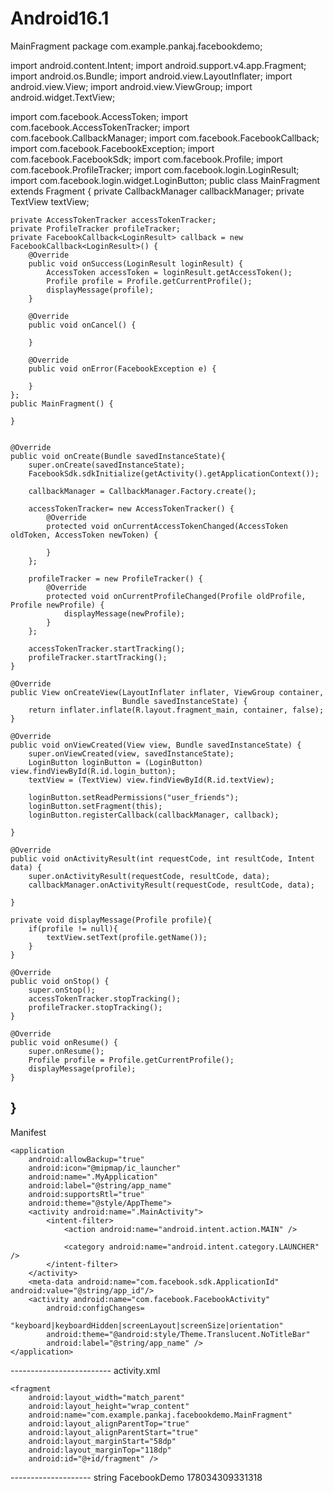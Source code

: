 # Android16.1
MainFragment
  package com.example.pankaj.facebookdemo;

import android.content.Intent;
import android.support.v4.app.Fragment;
import android.os.Bundle;
import android.view.LayoutInflater;
import android.view.View;
import android.view.ViewGroup;
import android.widget.TextView;

import com.facebook.AccessToken;
import com.facebook.AccessTokenTracker;
import com.facebook.CallbackManager;
import com.facebook.FacebookCallback;
import com.facebook.FacebookException;
import com.facebook.FacebookSdk;
import com.facebook.Profile;
import com.facebook.ProfileTracker;
import com.facebook.login.LoginResult;
import com.facebook.login.widget.LoginButton;
public class MainFragment extends Fragment {
    private CallbackManager callbackManager;
    private TextView textView;

    private AccessTokenTracker accessTokenTracker;
    private ProfileTracker profileTracker;
    private FacebookCallback<LoginResult> callback = new FacebookCallback<LoginResult>() {
        @Override
        public void onSuccess(LoginResult loginResult) {
            AccessToken accessToken = loginResult.getAccessToken();
            Profile profile = Profile.getCurrentProfile();
            displayMessage(profile);
        }

        @Override
        public void onCancel() {

        }

        @Override
        public void onError(FacebookException e) {

        }
    };
    public MainFragment() {

    }


    @Override
    public void onCreate(Bundle savedInstanceState){
        super.onCreate(savedInstanceState);
        FacebookSdk.sdkInitialize(getActivity().getApplicationContext());

        callbackManager = CallbackManager.Factory.create();

        accessTokenTracker= new AccessTokenTracker() {
            @Override
            protected void onCurrentAccessTokenChanged(AccessToken oldToken, AccessToken newToken) {

            }
        };

        profileTracker = new ProfileTracker() {
            @Override
            protected void onCurrentProfileChanged(Profile oldProfile, Profile newProfile) {
                displayMessage(newProfile);
            }
        };

        accessTokenTracker.startTracking();
        profileTracker.startTracking();
    }

    @Override
    public View onCreateView(LayoutInflater inflater, ViewGroup container,
                             Bundle savedInstanceState) {
        return inflater.inflate(R.layout.fragment_main, container, false);
    }

    @Override
    public void onViewCreated(View view, Bundle savedInstanceState) {
        super.onViewCreated(view, savedInstanceState);
        LoginButton loginButton = (LoginButton) view.findViewById(R.id.login_button);
        textView = (TextView) view.findViewById(R.id.textView);

        loginButton.setReadPermissions("user_friends");
        loginButton.setFragment(this);
        loginButton.registerCallback(callbackManager, callback);

    }

    @Override
    public void onActivityResult(int requestCode, int resultCode, Intent data) {
        super.onActivityResult(requestCode, resultCode, data);
        callbackManager.onActivityResult(requestCode, resultCode, data);

    }

    private void displayMessage(Profile profile){
        if(profile != null){
            textView.setText(profile.getName());
        }
    }

    @Override
    public void onStop() {
        super.onStop();
        accessTokenTracker.stopTracking();
        profileTracker.stopTracking();
    }

    @Override
    public void onResume() {
        super.onResume();
        Profile profile = Profile.getCurrentProfile();
        displayMessage(profile);
    }
}
-------------------------------------------
Manifest
  <?xml version="1.0" encoding="utf-8"?>
<manifest xmlns:android="http://schemas.android.com/apk/res/android"
    package="com.example.pankaj.facebookdemo">
    <uses-permission android:name="android.permission.INTERNET"/>

    <application
        android:allowBackup="true"
        android:icon="@mipmap/ic_launcher"
        android:name=".MyApplication"
        android:label="@string/app_name"
        android:supportsRtl="true"
        android:theme="@style/AppTheme">
        <activity android:name=".MainActivity">
            <intent-filter>
                <action android:name="android.intent.action.MAIN" />

                <category android:name="android.intent.category.LAUNCHER" />
            </intent-filter>
        </activity>
        <meta-data android:name="com.facebook.sdk.ApplicationId" android:value="@string/app_id"/>
        <activity android:name="com.facebook.FacebookActivity"
            android:configChanges=
                "keyboard|keyboardHidden|screenLayout|screenSize|orientation"
            android:theme="@android:style/Theme.Translucent.NoTitleBar"
            android:label="@string/app_name" />
    </application>

</manifest>
-------------------------
activity.xml
  <?xml version="1.0" encoding="utf-8"?>
<RelativeLayout xmlns:android="http://schemas.android.com/apk/res/android"
    xmlns:tools="http://schemas.android.com/tools"
    android:id="@+id/activity_main"
    android:layout_width="match_parent"
    android:layout_height="match_parent"
    android:paddingBottom="@dimen/activity_vertical_margin"
    android:paddingLeft="@dimen/activity_horizontal_margin"
    android:paddingRight="@dimen/activity_horizontal_margin"
    android:paddingTop="@dimen/activity_vertical_margin"
    tools:context="com.example.pankaj.facebookdemo.MainActivity">


    <fragment
        android:layout_width="match_parent"
        android:layout_height="wrap_content"
        android:name="com.example.pankaj.facebookdemo.MainFragment"
        android:layout_alignParentTop="true"
        android:layout_alignParentStart="true"
        android:layout_marginStart="58dp"
        android:layout_marginTop="118dp"
        android:id="@+id/fragment" />
</RelativeLayout>
--------------------
string
  <resources>
    <string name="app_name">FacebookDemo</string>
    <string name="app_id">178034309331318</string>
</resources>
